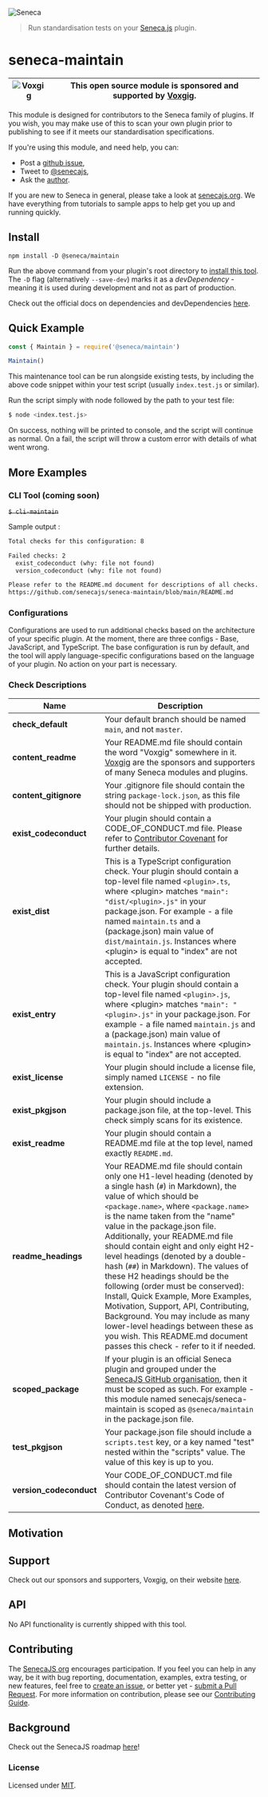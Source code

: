 ![Seneca](http://senecajs.org/files/assets/seneca-logo.png)

> Run standardisation tests on your [Seneca.js](https://www.npmjs.com/package/seneca) plugin.

# seneca-maintain

| ![Voxgig](https://www.voxgig.com/res/img/vgt01r.png) | This open source module is sponsored and supported by [Voxgig](https://www.voxgig.com). |
| ---------------------------------------------------- | --------------------------------------------------------------------------------------- |

This module is designed for contributors to the Seneca family of plugins. If you wish, you may make use of this to scan your own plugin prior to publishing to see if it meets our standardisation specifications.

If you're using this module, and need help, you can:

- Post a [github issue](https://github.com/senecajs/repo-maintain/issues),
- Tweet to [@senecajs](http://twitter.com/senecajs),
- Ask the [author](https://github.com/stokesriona).

If you are new to Seneca in general, please take a look at [senecajs.org](https://www.npmjs.com/package/seneca). We have everything from tutorials to sample apps to help get you up and running quickly.

## Install

`npm install -D @seneca/maintain`

Run the above command from your plugin's root directory to [install this tool](https://www.npmjs.com/package/@seneca/maintain). The `-D` flag (alternatively `--save-dev`) marks it as a _devDependency_ - meaning it is used during development and not as part of production.

Check out the official docs on dependencies and devDependencies [here](https://docs.npmjs.com/specifying-dependencies-and-devdependencies-in-a-package-json-file).

## Quick Example

```js
const { Maintain } = require('@seneca/maintain')

Maintain()
```

This maintenance tool can be run alongside existing tests, by including the above code snippet within your test script (usually `index.test.js` or similar).

Run the script simply with node followed by the path to your test file:

```bash
$ node <index.test.js>
```

On success, nothing will be printed to console, and the script will continue as normal. On a fail, the script will throw a custom error with details of what went wrong.

## More Examples

### CLI Tool (coming soon)

~~`$ cli-maintain`~~

Sample output :

```txt
Total checks for this configuration: 8

Failed checks: 2
  exist_codeconduct (why: file not found)
  version_codeconduct (why: file not found)

Please refer to the README.md document for descriptions of all checks.
https://github.com/senecajs/seneca-maintain/blob/main/README.md
```

### Configurations

Configurations are used to run additional checks based on the architecture of your specific plugin. At the moment, there are three configs - Base, JavaScript, and TypeScript. The base configuration is run by default, and the tool will apply language-specific configurations based on the language of your plugin. No action on your part is necessary.

### Check Descriptions

| Name                    | Description                                                                                                                                                                                                                                                                                                                                                                                                                                                                                                                                                                                                                                                                                                        |
| ----------------------- | ------------------------------------------------------------------------------------------------------------------------------------------------------------------------------------------------------------------------------------------------------------------------------------------------------------------------------------------------------------------------------------------------------------------------------------------------------------------------------------------------------------------------------------------------------------------------------------------------------------------------------------------------------------------------------------------------------------------ |
| **check_default**       | Your default branch should be named `main`, and not `master`.                                                                                                                                                                                                                                                                                                                                                                                                                                                                                                                                                                                                                                                      |
| **content_readme**      | Your README.md file should contain the word "Voxgig" somewhere in it. [Voxgig](https://www.voxgig.com) are the sponsors and supporters of many Seneca modules and plugins.                                                                                                                                                                                                                                                                                                                                                                                                                                                                                                                                         |
| **content_gitignore**   | Your .gitignore file should contain the string `package-lock.json`, as this file should not be shipped with production.                                                                                                                                                                                                                                                                                                                                                                                                                                                                                                                                                                                            |
| **exist_codeconduct**   | Your plugin should contain a CODE_OF_CONDUCT.md file. Please refer to [Contributor Covenant](https://www.contributor-covenant.org/version/2/1/code_of_conduct/) for further details.                                                                                                                                                                                                                                                                                                                                                                                                                                                                                                                               |
| **exist_dist**          | This is a TypeScript configuration check. Your plugin should contain a top-level file named `<plugin>.ts`, where \<plugin\> matches `"main": "dist/<plugin>.js"` in your package.json. For example - a file named `maintain.ts` and a (package.json) main value of `dist/maintain.js`. Instances where \<plugin\> is equal to "index" are not accepted.                                                                                                                                                                                                                                                                                                                                                            |
| **exist_entry**         | This is a JavaScript configuration check. Your plugin should contain a top-level file named `<plugin>.js`, where \<plugin\> matches `"main": "<plugin>.js"` in your package.json. For example - a file named `maintain.js` and a (package.json) main value of `maintain.js`. Instances where \<plugin\> is equal to "index" are not accepted.                                                                                                                                                                                                                                                                                                                                                                      |
| **exist_license**       | Your plugin should include a license file, simply named `LICENSE` - no file extension.                                                                                                                                                                                                                                                                                                                                                                                                                                                                                                                                                                                                                             |
| **exist_pkgjson**       | Your plugin should include a package.json file, at the top-level. This check simply scans for its existence.                                                                                                                                                                                                                                                                                                                                                                                                                                                                                                                                                                                                       |
| **exist_readme**        | Your plugin should contain a README.md file at the top level, named exactly `README.md`.                                                                                                                                                                                                                                                                                                                                                                                                                                                                                                                                                                                                                           |
| **readme_headings**     | Your README.md file should contain only one H1-level heading (denoted by a single hash (`#`) in Markdown), the value of which should be `<package.name>`, where `<package.name>` is the name taken from the "name" value in the package.json file. Additionally, your README.md file should contain eight and only eight H2-level headings (denoted by a double-hash (`##`) in Markdown). The values of these H2 headings should be the following (order must be conserved): Install, Quick Example, More Examples, Motivation, Support, API, Contributing, Background. You may include as many lower-level headings between these as you wish. This README.md document passes this check - refer to it if needed. |
| **scoped_package**      | If your plugin is an official Seneca plugin and grouped under the [SenecaJS GitHub organisation](https://github.com/senecajs), then it must be scoped as such. For example - this module named senecajs/seneca-maintain is scoped as `@seneca/maintain` in the package.json file.                                                                                                                                                                                                                                                                                                                                                                                                                                  |
| **test_pkgjson**        | Your package.json file should include a `scripts.test` key, or a key named "test" nested within the "scripts" value. The value of this key is up to you.                                                                                                                                                                                                                                                                                                                                                                                                                                                                                                                                                           |
| **version_codeconduct** | Your CODE_OF_CONDUCT.md file should contain the latest version of Contributor Covenant's Code of Conduct, as denoted [here](https://www.contributor-covenant.org/version/2/1/code_of_conduct/).                                                                                                                                                                                                                                                                                                                                                                                                                                                                                                                    |

## Motivation

## Support

Check out our sponsors and supporters, Voxgig, on their website [here](https://www.voxgig.com).

## API

No API functionality is currently shipped with this tool.

## Contributing

The [SenecaJS org](http://senecajs.org/) encourages participation. If you feel you can help in any way, be
it with bug reporting, documentation, examples, extra testing, or new features, feel free
to [create an issue](https://github.com/senecajs/seneca-maintain/issues/new), or better yet - [submit a Pull Request](https://github.com/senecajs/seneca-maintain/pulls). For more
information on contribution, please see our [Contributing Guide](http://senecajs.org/contribute).

## Background

Check out the SenecaJS roadmap [here](https://senecajs.org/roadmap/)!

### License

Licensed under [MIT](./LICENSE).
